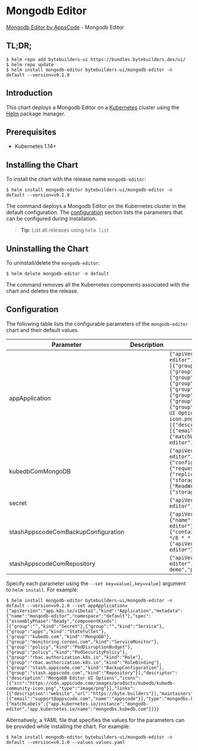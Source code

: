 # Mongodb Editor

[Mongodb Editor by AppsCode](https://byte.builders) - Mongodb Editor

## TL;DR;

```console
$ helm repo add bytebuilders-ui https://bundles.bytebuilders.dev/ui/
$ helm repo update
$ helm install mongodb-editor bytebuilders-ui/mongodb-editor -n default --version=v0.1.0
```

## Introduction

This chart deploys a Mongodb Editor on a [Kubernetes](http://kubernetes.io) cluster using the [Helm](https://helm.sh) package manager.

## Prerequisites

- Kubernetes 1.14+

## Installing the Chart

To install the chart with the release name `mongodb-editor`:

```console
$ helm install mongodb-editor bytebuilders-ui/mongodb-editor -n default --version=v0.1.0
```

The command deploys a Mongodb Editor on the Kubernetes cluster in the default configuration. The [configuration](#configuration) section lists the parameters that can be configured during installation.

> **Tip**: List all releases using `helm list`

## Uninstalling the Chart

To uninstall/delete the `mongodb-editor`:

```console
$ helm delete mongodb-editor -n default
```

The command removes all the Kubernetes components associated with the chart and deletes the release.

## Configuration

The following table lists the configurable parameters of the `mongodb-editor` chart and their default values.

|              Parameter              | Description |                                                                                                                                                                                                                                                                                                                                                                                                                                                                                                                                                                                    Default                                                                                                                                                                                                                                                                                                                                                                                                                                                                                                                                                                                     |
|-------------------------------------|-------------|--------------------------------------------------------------------------------------------------------------------------------------------------------------------------------------------------------------------------------------------------------------------------------------------------------------------------------------------------------------------------------------------------------------------------------------------------------------------------------------------------------------------------------------------------------------------------------------------------------------------------------------------------------------------------------------------------------------------------------------------------------------------------------------------------------------------------------------------------------------------------------------------------------------------------------------------------------------------------------------------------------------------------------------------------------------------------------------------------------------------------------------------------------------------------------|
| appApplication                      |             | `{"apiVersion":"app.k8s.io/v1beta1","kind":"Application","metadata":{"name":"mongodb-editor","namespace":"default"},"spec":{"assemblyPhase":"Ready","componentKinds":[{"group":"","kind":"Secret"},{"group":"","kind":"Service"},{"group":"apps","kind":"StatefulSet"},{"group":"kubedb.com","kind":"MongoDB"},{"group":"monitoring.coreos.com","kind":"ServiceMonitor"},{"group":"policy","kind":"PodDisruptionBudget"},{"group":"policy","kind":"PodSecurityPolicy"},{"group":"rbac.authorization.k8s.io","kind":"Role"},{"group":"rbac.authorization.k8s.io","kind":"RoleBinding"},{"group":"stash.appscode.com","kind":"BackupConfiguration"},{"group":"stash.appscode.com","kind":"Repository"}],"descriptor":{"description":"MongoDB Editor UI Options","icons":[{"src":"https://cdn.appscode.com/images/products/kubedb/kubedb-community-icon.png","type":"image/png"}],"links":[{"description":"website","url":"https://byte.builders"}],"maintainers":[{"email":"support@appscode.com","name":"appscode"}],"type":"mongodbs.kubedb.com"},"selector":{"matchLabels":{"app.kubernetes.io/instance":"mongodb-editor","app.kubernetes.io/name":"mongodbs.kubedb.com"}}}}` |
| kubedbComMongoDB                    |             | `{"apiVersion":"kubedb.com/v1alpha2","kind":"MongoDB","metadata":{"name":"mongodb-editor","namespace":"default"},"spec":{"clusterAuthMode":"keyFile","shardTopology":{"configServer":{"replicas":3,"storage":{"accessModes":["ReadWriteOnce"],"resources":{"requests":{"storage":"10Gi"}}}},"mongos":{"replicas":2},"shard":{"replicas":3,"shards":3,"storage":{"accessModes":["ReadWriteOnce"],"resources":{"requests":{"storage":"10Gi"}}}}},"sslMode":"disabled","storage":{"accessModes":["ReadWriteOnce"],"resources":{"requests":{"storage":"10Gi"}}},"storageType":"Durable","terminationPolicy":"WipeOut","version":"3.4.17"}}`                                                                                                                                                                                                                                                                                                                                                                                                                                                                                                                                        |
| secret                              |             | `{"apiVersion":"v1","data":null,"kind":"Secret","metadata":{"name":"mongodb-editor","namespace":"default"},"type":"Opaque"}`                                                                                                                                                                                                                                                                                                                                                                                                                                                                                                                                                                                                                                                                                                                                                                                                                                                                                                                                                                                                                                                   |
| stashAppscodeComBackupConfiguration |             | `{"apiVersion":"stash.appscode.com/v1beta1","kind":"BackupConfiguration","metadata":{"name":"mongodb-editor","namespace":"default"},"spec":{"repository":{"name":"mongodb-editor"},"retentionPolicy":{"keepLast":5,"name":"keep-last-5","prune":true},"runtimeSettings":{"container":{"resources":{},"securityContext":{}},"pod":{"securityContext":{}}},"schedule":"0 */8 * * *","target":{"ref":{"apiVersion":"appcatalog.appscode.com/v1alpha1","kind":"AppBinding","name":"mongodb-editor"}},"task":{"name":"mongodb-backup-3.4.17"}}}`                                                                                                                                                                                                                                                                                                                                                                                                                                                                                                                                                                                                                                    |
| stashAppscodeComRepository          |             | `{"apiVersion":"stash.appscode.com/v1alpha1","kind":"Repository","metadata":{"name":"mongodb-editor","namespace":"default"},"spec":{"backend":{"s3":{"bucket":"kubedb-demo","prefix":"/profiles"},"storageSecretName":"mongodb-editor"}}}`                                                                                                                                                                                                                                                                                                                                                                                                                                                                                                                                                                                                                                                                                                                                                                                                                                                                                                                                     |


Specify each parameter using the `--set key=value[,key=value]` argument to `helm install`. For example:

```console
$ helm install mongodb-editor bytebuilders-ui/mongodb-editor -n default --version=v0.1.0 --set appApplication={"apiVersion":"app.k8s.io/v1beta1","kind":"Application","metadata":{"name":"mongodb-editor","namespace":"default"},"spec":{"assemblyPhase":"Ready","componentKinds":[{"group":"","kind":"Secret"},{"group":"","kind":"Service"},{"group":"apps","kind":"StatefulSet"},{"group":"kubedb.com","kind":"MongoDB"},{"group":"monitoring.coreos.com","kind":"ServiceMonitor"},{"group":"policy","kind":"PodDisruptionBudget"},{"group":"policy","kind":"PodSecurityPolicy"},{"group":"rbac.authorization.k8s.io","kind":"Role"},{"group":"rbac.authorization.k8s.io","kind":"RoleBinding"},{"group":"stash.appscode.com","kind":"BackupConfiguration"},{"group":"stash.appscode.com","kind":"Repository"}],"descriptor":{"description":"MongoDB Editor UI Options","icons":[{"src":"https://cdn.appscode.com/images/products/kubedb/kubedb-community-icon.png","type":"image/png"}],"links":[{"description":"website","url":"https://byte.builders"}],"maintainers":[{"email":"support@appscode.com","name":"appscode"}],"type":"mongodbs.kubedb.com"},"selector":{"matchLabels":{"app.kubernetes.io/instance":"mongodb-editor","app.kubernetes.io/name":"mongodbs.kubedb.com"}}}}
```

Alternatively, a YAML file that specifies the values for the parameters can be provided while
installing the chart. For example:

```console
$ helm install mongodb-editor bytebuilders-ui/mongodb-editor -n default --version=v0.1.0 --values values.yaml
```
